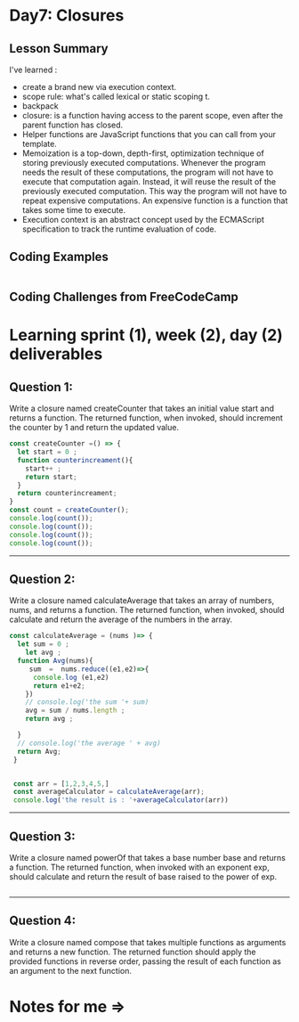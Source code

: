 # Day7: Closures


## Lesson Summary
I've learned :
- create a brand new via execution context.
- scope rule: what's called lexical or static scoping t.
- backpack 
- closure: is a function having access to the parent scope, even after the parent function has closed.
- Helper functions are JavaScript functions that you can call from your template.
- Memoization is a top-down, depth-first, optimization technique of storing previously executed computations. Whenever the program needs the result of these computations, the program will not have to execute that computation again. Instead, it will reuse the result of the previously executed computation. This way the program will not have to repeat expensive computations. An expensive function is a function that takes some time to execute.
- Execution context is an abstract concept used by the ECMAScript specification to track the runtime evaluation of code. 
  

## Coding Examples
```javascript

```

## Coding Challenges from FreeCodeCamp
# Learning sprint (1), week (2), day (2) deliverables

## Question 1:

Write a closure named createCounter that takes an initial value start and returns a function. 
The returned function, when invoked, should increment the counter by 1 and return the updated value.
```javascript
const createCounter =() => {
  let start = 0 ;
  function counterincreament(){
    start++ ; 
    return start; 
  }
  return counterincreament;
}
const count = createCounter();
console.log(count());
console.log(count());
console.log(count());
console.log(count());
```
-------------------------------------------------------------------
## Question 2:

Write a closure named calculateAverage that takes an array of numbers, nums, and returns a function. 
The returned function, when invoked, should calculate and return the average of the numbers in the array.
```javascript
const calculateAverage = (nums )=> {
  let sum = 0 ; 
    let avg ;
  function Avg(nums){
     sum  =  nums.reduce((e1,e2)=>{
      console.log (e1,e2)
      return e1+e2;
    })
    // console.log('the sum '+ sum)
    avg = sum / nums.length ; 
    return avg ;

  }
  // console.log('the average ' + avg)
  return Avg;
 }


 const arr = [1,2,3,4,5,]
 const averageCalculator = calculateAverage(arr);
 console.log('the result is : '+averageCalculator(arr))
```
-------------------------------------------------------------------
## Question 3: 

Write a closure named powerOf that takes a base number base and returns a function. 
The returned function, when invoked with an exponent exp, should calculate and return the result of base raised to the power of exp.
```javascript

```
-------------------------------------------------------------------
## Question 4: 

Write a closure named compose that takes multiple functions as arguments and returns a new function. 
The returned function should apply the provided functions in reverse order, passing the result of each function as an argument to the next function.
#  Notes for me => 
```javascript

```
